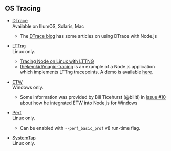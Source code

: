 ## OS Tracing  

* [DTrace](http://dtrace.org/)  
  Available on IllumOS, Solaris, Mac
  
  - The [DTrace blog](http://dtrace.org/blogs/blog/category/node-js/) has some articles on using DTrace with Node.js

* [LTTng](http://lttng.org/)  
  Linux only.  

  - [Tracing Node on Linux with LTTNG](http://nearform.github.io/tracing-node-lttng-nodejsdublin/)
  - [thekemkid/magic-tracing](https://github.com/thekemkid/magic-tracing) is an example of a Node.js application which implements LTTng tracepoints. A demo is available [here](https://asciicinema.org/a/16785).

* [ETW](https://msdn.microsoft.com/en-us/library/windows/desktop/aa363668.aspx)  
  Windows only.  

  - Some information was provided by Bill Ticehurst (@billti) in [issue #10](https://github.com/nodejs/tracing-wg/issues/10#issuecomment-137145822) about how he integrated ETW into Node.js for Windows

* [Perf](https://perf.wiki.kernel.org/)  
  Linux only.  

  - Can be enabled with `--perf_basic_prof` v8 run-time flag.

* [SystemTap](https://sourceware.org/systemtap/)  
  Linux only.

